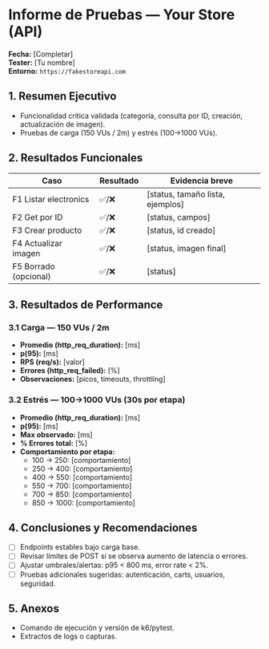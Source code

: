 # Informe de Pruebas — Your Store (API)

**Fecha:** [Completar]  
**Tester:** [Tu nombre]  
**Entorno:** `https://fakestoreapi.com`

## 1. Resumen Ejecutivo
- Funcionalidad crítica validada (categoría, consulta por ID, creación, actualización de imagen).  
- Pruebas de carga (150 VUs / 2m) y estrés (100→1000 VUs).

## 2. Resultados Funcionales
| Caso | Resultado | Evidencia breve |
|------|-----------|-----------------|
| F1 Listar electronics | ✅/❌ | [status, tamaño lista, ejemplos] |
| F2 Get por ID | ✅/❌ | [status, campos] |
| F3 Crear producto | ✅/❌ | [status, id creado] |
| F4 Actualizar imagen | ✅/❌ | [status, imagen final] |
| F5 Borrado (opcional) | ✅/❌ | [status] |

## 3. Resultados de Performance

### 3.1 Carga — 150 VUs / 2m
- **Promedio (http_req_duration):** [ms]
- **p(95):** [ms]
- **RPS (req/s):** [valor]
- **Errores (http_req_failed):** [%]
- **Observaciones:** [picos, timeouts, throttling]

### 3.2 Estrés — 100→1000 VUs (30s por etapa)
- **Promedio (http_req_duration):** [ms]
- **p(95):** [ms]
- **Max observado:** [ms]
- **% Errores total:** [%]
- **Comportamiento por etapa:**  
  - 100 → 250: [comportamiento]  
  - 250 → 400: [comportamiento]  
  - 400 → 550: [comportamiento]  
  - 550 → 700: [comportamiento]  
  - 700 → 850: [comportamiento]  
  - 850 → 1000: [comportamiento]

## 4. Conclusiones y Recomendaciones
- [ ] Endpoints estables bajo carga base.
- [ ] Revisar límites de POST si se observa aumento de latencia o errores.
- [ ] Ajustar umbrales/alertas: p95 < 800 ms, error rate < 2%.
- [ ] Pruebas adicionales sugeridas: autenticación, carts, usuarios, seguridad.

## 5. Anexos
- Comando de ejecución y versión de k6/pytest.
- Extractos de logs o capturas.
